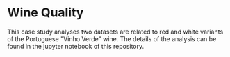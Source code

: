 # Wine Quality

This case study analyses two datasets are related to red and white variants of the Portuguese "Vinho Verde" wine. The details of the analysis can be found in the jupyter notebook of this repository.
